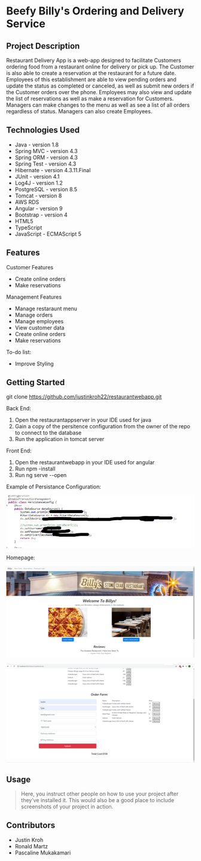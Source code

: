 # Beefy Billy's Ordering and Delivery Service

## Project Description

Restaurant Delivery App is a web-app designed to facilitate Customers ordering food from a restaurant online for delivery or pick up. The Customer is also able to create a reservation at the restaurant for a future date. Employees of this establishment are able to view pending orders and update the status as completed or canceled, as well as submit new orders if the Customer orders over the phone. Employees may also view and update the list of reservations as well as make a reservation for Customers. Managers can make changes to the menu as well as see a list of all orders regardless of status. Managers can also create Employees.

## Technologies Used

* Java - version 1.8
* Spring MVC - version 4.3
* Spring ORM - version 4.3
* Spring Test - version 4.3
* Hibernate - version 4.3.11.Final
* JUnit - version 4.1
* Log4J - version 1.2
* PostgreSQL - version 8.5
* Tomcat - version 8
* AWS RDS 
* Angular - version 9
* Bootstrap - version 4
* HTML5
* TypeScript
* JavaScript - ECMAScript 5


## Features

Customer Features
* Create online orders
* Make reservations

Management Features
* Manage restaraunt menu
* Manage orders
* Manage employees
* View customer data
* Create online orders
* Make reservations


To-do list:
* Improve Styling

## Getting Started
   
git clone https://github.com/justinkroh22/restaurantwebapp.git

Back End:

1. Open the restaurantappserver in your IDE used for java
2. Gain a copy of the persitence configuration from the owner of the repo to connect to the database
3. Run the application in tomcat server


Front End:

1. Open the restaurantwebapp in your IDE used for angular
2. Run npm -install
3. Run ng serve --open

Example of Persistance Configuration:

![](mkimg/persist.png)

Homepage:

![](mkimg/homepage.png)

![](mkimg/orderandmenu.png)



## Usage

> Here, you instruct other people on how to use your project after they’ve installed it. This would also be a good place to include screenshots of your project in action.

## Contributors

* Justin Kroh
* Ronald Martz
* Pascaline Mukakamari

